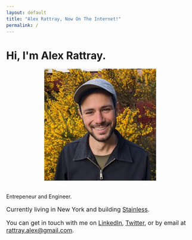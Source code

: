 ```yaml
---
layout: default
title: "Alex Rattray, Now On The Internet!"
permalink: /
---
```


<h1 class='page-header'>
  Hi, I'm Alex Rattray.
</h1>

<div class="row">

  <div class="col-sm-4">
    <center>
      <img class="img-thumbnail"
        style="max-height: 300px;"
        src="/images/alex-3-small.jpeg"
      />
      <div class="visible-xs">
        <br />
      </div>
    </center>
  </div>

  <div class="col-sm-8">
    <p class="lead">
      Entrepeneur and Engineer.
    </p>
    <p style="font-size:16px;">
      Currently living in New York and building
      <a href="https://stainlessapi.com">Stainless</a>.
    </p>
    <p style="font-size:16px;">
      You can get in touch with me on
      <a href="http://linkedin.com/in/alexrattray">LinkedIn</a>,
      <a href="http://twitter.com/RattrayAlex">Twitter</a>,
      <!-- <a href="http://facebook.com/rattray.alex">Facebook</a>, -->
      <!-- <a href="http://instagram.com/rattrayalex">Instagram</a>, -->
      or by email at
      <a href="mailto:rattray.alex+.com@gmail.com">rattray.alex@gmail.com</a>.
    </p>
  </div>

</div>

<br>

<!--
<h2 class="page-header">About me:</h2>
<p>
  I have been "starting things" for almost as long as I can remember.
</p>
<p>
  In high school,
  I pitched energy-saving signage to Seattle's electricity utility,
  started an underground student newspaper,
  and even sold custom upcycled bookbags.
</p>
<p>
  As a student at Penn, I cofounded
  <a href="http://penncycle.org">a bike share</a>
  before learning to code and building
  <a href="http://coursegrapher.com">several</a>
  <a href="http://histography.com">award-winning</a>
  <a href="pando.com/2013/01/22/meet-musical-toilet-the-latest-innovation-in-the-connected-bathroom/">hackathon projects</a>
  and other apps. I also cofounded
  <a href="http://emeraldexam.com">Emerald Exam</a>,
  an education technology product funded by
  First Round Capital's
  <a href="http://dormroomfund.com">Dorm Room Fund</a>.
</p>
<p>
  After school,
  I took a year to travel in Asia,
  doing remote software consulting.
  I also took a three-month post at
  Bangalore-based
  <a href="http://babajob.com">Babajob.com</a>,
  a startup connecting undereducated job seekers
  with economic opportunities.
</p>
-->
